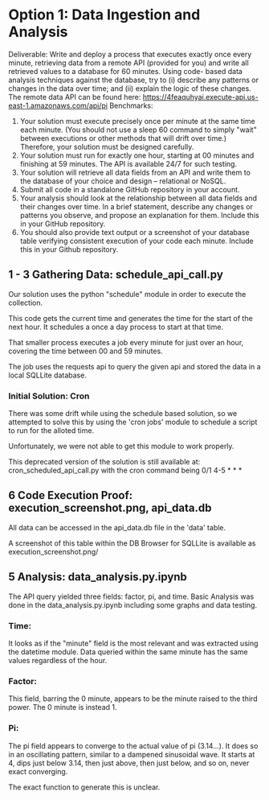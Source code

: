# Option 1: Data Ingestion and Analysis

Deliverable: Write and deploy a process that executes exactly once every minute, retrieving data from a remote API (provided for you) and write all retrieved values to a database for 60 minutes. Using code- based data analysis techniques against the database, try to (i) describe any patterns or changes in the data over time; and (ii) explain the logic of these changes.
The remote data API can be found here:
https://4feaquhyai.execute-api.us-east-1.amazonaws.com/api/pi
Benchmarks:
1. Your solution must execute precisely once per minute at the same time each minute. (You should not use a sleep 60 command to simply "wait" between executions or other methods that will drift over time.) Therefore, your solution must be designed carefully.
2. Your solution must run for exactly one hour, starting at 00 minutes and finishing at 59 minutes. The API is available 24/7 for such testing.
3. Your solution will retrieve all data fields from an API and write them to the database of your choice and design – relational or NoSQL.
4. Submit all code in a standalone GitHub repository in your account.
5. Your analysis should look at the relationship between all data fields and their changes over time. In a brief statement, describe any changes or patterns you observe, and propose an explanation for them. Include this in your GitHub repository.
6. You should also provide text output or a screenshot of your database table verifying consistent execution of your code each minute. Include this in your Github repository.


## 1 - 3 Gathering Data: schedule_api_call.py

Our solution uses the python "schedule" module in order to execute the collection.

This code gets the current time and generates the time for the start of the next hour. It schedules a once a day process to start at that time.

That smaller process executes a job every minute for just over an hour, covering the time between 00 and 59 minutes. 

The job uses the requests api to query the given api and stored the data in a local SQLLite database.

### Initial Solution: Cron

There was some drift while using the schedule based solution, so we attempted to solve this by using the 'cron jobs' module to schedule a script to run for the alloted time.

Unfortunately, we were not able to get this module to work properly.

This deprecated version of the solution is still available at: cron_scheduled_api_call.py with the cron command being 0/1 4-5 * * *

## 6 Code Execution Proof: execution_screenshot.png, api_data.db

All data can be accessed in the api_data.db file in the 'data' table. 

A screenshot of this table within the DB Browser for SQLLite is available as execution_screenshot.png/

## 5 Analysis: data_analysis.py.ipynb

The API query yielded three fields: factor, pi, and time. Basic Analysis was done in the data_analysis.py.ipynb including some graphs and data testing.

### Time:
It looks as if the "minute" field is the most relevant and was extracted using the datetime module. Data queried within the same minute has the same values regardless of the hour.

### Factor:
This field, barring the 0 minute, appears to be the minute raised to the third power. The 0 minute is instead 1.

### Pi:
The pi field appears to converge to the actual value of pi (3.14...). It does so in an oscillating pattern, similar to a dampened sinusoidal wave. 
It starts at 4, dips just below 3.14, then just above, then just below, and so on, never exact converging.

The exact function to generate this is unclear.
